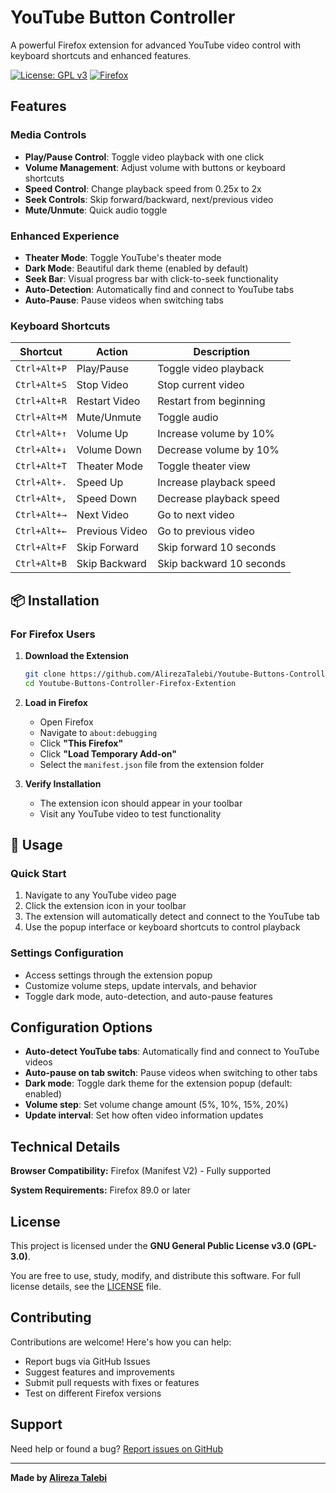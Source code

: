 # YouTube Button Controller

A powerful Firefox extension for advanced YouTube video control with keyboard shortcuts and enhanced features.

[![License: GPL v3](https://img.shields.io/badge/License-GPLv3-blue.svg)](https://www.gnu.org/licenses/gpl-3.0)
[![Firefox](https://img.shields.io/badge/Firefox-Supported-orange.svg)](https://www.mozilla.org/firefox/)

## Features

### Media Controls
- **Play/Pause Control**: Toggle video playback with one click
- **Volume Management**: Adjust volume with buttons or keyboard shortcuts
- **Speed Control**: Change playback speed from 0.25x to 2x
- **Seek Controls**: Skip forward/backward, next/previous video
- **Mute/Unmute**: Quick audio toggle

### Enhanced Experience
- **Theater Mode**: Toggle YouTube's theater mode
- **Dark Mode**: Beautiful dark theme (enabled by default)
- **Seek Bar**: Visual progress bar with click-to-seek functionality
- **Auto-Detection**: Automatically find and connect to YouTube tabs
- **Auto-Pause**: Pause videos when switching tabs

### Keyboard Shortcuts

| Shortcut | Action | Description |
|----------|--------|-------------|
| `Ctrl+Alt+P` | Play/Pause | Toggle video playback |
| `Ctrl+Alt+S` | Stop Video | Stop current video |
| `Ctrl+Alt+R` | Restart Video | Restart from beginning |
| `Ctrl+Alt+M` | Mute/Unmute | Toggle audio |
| `Ctrl+Alt+↑` | Volume Up | Increase volume by 10% |
| `Ctrl+Alt+↓` | Volume Down | Decrease volume by 10% |
| `Ctrl+Alt+T` | Theater Mode | Toggle theater view |
| `Ctrl+Alt+.` | Speed Up | Increase playback speed |
| `Ctrl+Alt+,` | Speed Down | Decrease playback speed |
| `Ctrl+Alt+→` | Next Video | Go to next video |
| `Ctrl+Alt+←` | Previous Video | Go to previous video |
| `Ctrl+Alt+F` | Skip Forward | Skip forward 10 seconds |
| `Ctrl+Alt+B` | Skip Backward | Skip backward 10 seconds |

## 📦 Installation

### For Firefox Users

1. **Download the Extension**
   ```bash
   git clone https://github.com/AlirezaTalebi/Youtube-Buttons-Controller-Firefox-Extention.git
   cd Youtube-Buttons-Controller-Firefox-Extention
   ```

2. **Load in Firefox**
   - Open Firefox
   - Navigate to `about:debugging`
   - Click **"This Firefox"**
   - Click **"Load Temporary Add-on"**
   - Select the `manifest.json` file from the extension folder

3. **Verify Installation**
   - The extension icon should appear in your toolbar
   - Visit any YouTube video to test functionality

## 🎯 Usage

### Quick Start
1. Navigate to any YouTube video page
2. Click the extension icon in your toolbar
3. The extension will automatically detect and connect to the YouTube tab
4. Use the popup interface or keyboard shortcuts to control playback

### Settings Configuration
- Access settings through the extension popup
- Customize volume steps, update intervals, and behavior
- Toggle dark mode, auto-detection, and auto-pause features
## Configuration Options

- **Auto-detect YouTube tabs**: Automatically find and connect to YouTube videos
- **Auto-pause on tab switch**: Pause videos when switching to other tabs  
- **Dark mode**: Toggle dark theme for the extension popup (default: enabled)
- **Volume step**: Set volume change amount (5%, 10%, 15%, 20%)
- **Update interval**: Set how often video information updates

## Technical Details

**Browser Compatibility:** Firefox (Manifest V2) - Fully supported

**System Requirements:** Firefox 89.0 or later

## License

This project is licensed under the **GNU General Public License v3.0 (GPL-3.0)**.

You are free to use, study, modify, and distribute this software. For full license details, see the [LICENSE](LICENSE) file.

## Contributing

Contributions are welcome! Here's how you can help:

- Report bugs via GitHub Issues
- Suggest features and improvements
- Submit pull requests with fixes or features
- Test on different Firefox versions

## Support

Need help or found a bug? [Report issues on GitHub](https://github.com/AlirezaTalebi/Youtube-Buttons-Controller-Firefox-Extention)

---

**Made by [Alireza Talebi](https://github.com/AlirezaTalebi/Youtube-Buttons-Controller-Firefox-Extention)**
